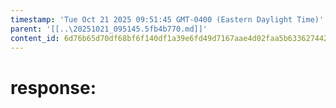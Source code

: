 ```yaml
---
timestamp: 'Tue Oct 21 2025 09:51:45 GMT-0400 (Eastern Daylight Time)'
parent: '[[..\20251021_095145.5fb4b770.md]]'
content_id: 6d76b65d70df68bf6f140df1a39e6fd49d7167aae4d02faa5b63362744266256
---
```


# response:
